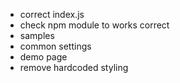 - correct index.js
- check npm module to works correct
- samples
- common settings
- demo page
- remove hardcoded styling